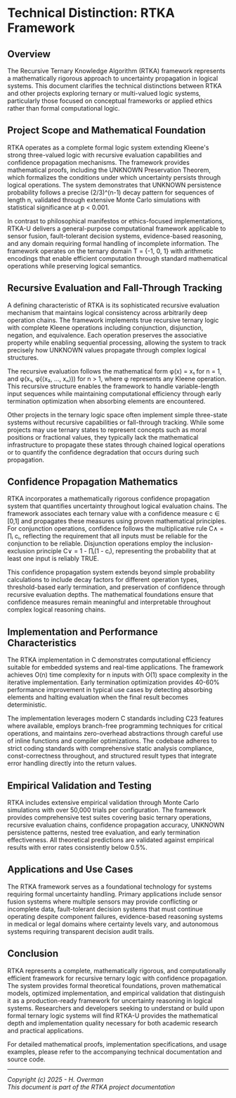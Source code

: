 # Technical Distinction: RTKA Framework

## Overview

The Recursive Ternary Knowledge Algorithm (RTKA) framework represents a mathematically rigorous approach to uncertainty propagation in logical systems. This document clarifies the technical distinctions between RTKA and other projects exploring ternary or multi-valued logic systems, particularly those focused on conceptual frameworks or applied ethics rather than formal computational logic.

## Project Scope and Mathematical Foundation

RTKA operates as a complete formal logic system extending Kleene's strong three-valued logic with recursive evaluation capabilities and confidence propagation mechanisms. The framework provides mathematical proofs, including the UNKNOWN Preservation Theorem, which formalizes the conditions under which uncertainty persists through logical operations. The system demonstrates that UNKNOWN persistence probability follows a precise (2/3)^(n-1) decay pattern for sequences of length n, validated through extensive Monte Carlo simulations with statistical significance at p < 0.001.

In contrast to philosophical manifestos or ethics-focused implementations, RTKA-U delivers a general-purpose computational framework applicable to sensor fusion, fault-tolerant decision systems, evidence-based reasoning, and any domain requiring formal handling of incomplete information. The framework operates on the ternary domain T = {-1, 0, 1} with arithmetic encodings that enable efficient computation through standard mathematical operations while preserving logical semantics.

## Recursive Evaluation and Fall-Through Tracking

A defining characteristic of RTKA is its sophisticated recursive evaluation mechanism that maintains logical consistency across arbitrarily deep operation chains. The framework implements true recursive ternary logic with complete Kleene operations including conjunction, disjunction, negation, and equivalence. Each operation preserves the associative property while enabling sequential processing, allowing the system to track precisely how UNKNOWN values propagate through complex logical structures.

The recursive evaluation follows the mathematical form φ(x) = x₁ for n = 1, and φ(x₁, φ(⟨x₂, ..., xₙ⟩)) for n > 1, where φ represents any Kleene operation. This recursive structure enables the framework to handle variable-length input sequences while maintaining computational efficiency through early termination optimization when absorbing elements are encountered.

Other projects in the ternary logic space often implement simple three-state systems without recursive capabilities or fall-through tracking. While some projects may use ternary states to represent concepts such as moral positions or fractional values, they typically lack the mathematical infrastructure to propagate these states through chained logical operations or to quantify the confidence degradation that occurs during such propagation.

## Confidence Propagation Mathematics

RTKA incorporates a mathematically rigorous confidence propagation system that quantifies uncertainty throughout logical evaluation chains. The framework associates each ternary value with a confidence measure c ∈ [0,1] and propagates these measures using proven mathematical principles. For conjunction operations, confidence follows the multiplicative rule C∧ = ∏ᵢ cᵢ, reflecting the requirement that all inputs must be reliable for the conjunction to be reliable. Disjunction operations employ the inclusion-exclusion principle C∨ = 1 - ∏ᵢ(1 - cᵢ), representing the probability that at least one input is reliably TRUE.

This confidence propagation system extends beyond simple probability calculations to include decay factors for different operation types, threshold-based early termination, and preservation of confidence through recursive evaluation depths. The mathematical foundations ensure that confidence measures remain meaningful and interpretable throughout complex logical reasoning chains.

## Implementation and Performance Characteristics

The RTKA implementation in C demonstrates computational efficiency suitable for embedded systems and real-time applications. The framework achieves O(n) time complexity for n inputs with O(1) space complexity in the iterative implementation. Early termination optimization provides 40-60% performance improvement in typical use cases by detecting absorbing elements and halting evaluation when the final result becomes deterministic.

The implementation leverages modern C standards including C23 features where available, employs branch-free programming techniques for critical operations, and maintains zero-overhead abstractions through careful use of inline functions and compiler optimizations. The codebase adheres to strict coding standards with comprehensive static analysis compliance, const-correctness throughout, and structured result types that integrate error handling directly into the return values.

## Empirical Validation and Testing

RTKA includes extensive empirical validation through Monte Carlo simulations with over 50,000 trials per configuration. The framework provides comprehensive test suites covering basic ternary operations, recursive evaluation chains, confidence propagation accuracy, UNKNOWN persistence patterns, nested tree evaluation, and early termination effectiveness. All theoretical predictions are validated against empirical results with error rates consistently below 0.5%.

## Applications and Use Cases

The RTKA framework serves as a foundational technology for systems requiring formal uncertainty handling. Primary applications include sensor fusion systems where multiple sensors may provide conflicting or incomplete data, fault-tolerant decision systems that must continue operating despite component failures, evidence-based reasoning systems in medical or legal domains where certainty levels vary, and autonomous systems requiring transparent decision audit trails.

## Conclusion

RTKA represents a complete, mathematically rigorous, and computationally efficient framework for recursive ternary logic with confidence propagation. The system provides formal theoretical foundations, proven mathematical models, optimized implementation, and empirical validation that distinguish it as a production-ready framework for uncertainty reasoning in logical systems. Researchers and developers seeking to understand or build upon formal ternary logic systems will find RTKA-U provides the mathematical depth and implementation quality necessary for both academic research and practical applications.

For detailed mathematical proofs, implementation specifications, and usage examples, please refer to the accompanying technical documentation and source code.

---

*Copyright (c) 2025 - H. Overman*  
*This document is part of the RTKA project documentation*
